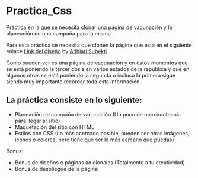 # Practica_Css

Práctica en la que se necesita clonar una página de vacunación y la planeación de una campaña para la misma

Para esta práctica se necesita que clonen la página que está en el siguiente enlace [Link del diseño](./Imagenes/landingVacunaci%C3%B3n.png) by [Adhiari Subekti](https://dribbble.com/Adhiari_is)

Como pueden ver es una página de vacunación y en estos momentos que se está poniendo la tercer dosis en varios estados de la república y que en algunos otros se está poniendo la segunda o incluso la primera sigue siendo muy importante recordar toda esta información.

## La práctica consiste en lo siguiente:

-   Planeación de campaña de vacunación (Un poco de mercadotecnia para llegar al sitio)
-   Maquetación del sitio con HTML
-   Estilos con CSS (Lo más acercado posible, pueden ser otras imágenes, íconos o colores, pero tiene que ser lo más cercano que puedas)

Bonus:

-   Bonus de diseños o páginas adicionales (Totalmente a tu creatividad)
-   Bonus de despliegue de la página

